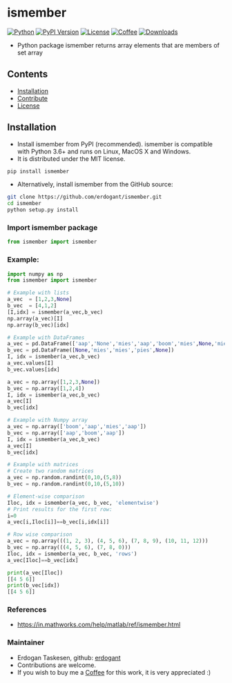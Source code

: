 # ismember

[![Python](https://img.shields.io/pypi/pyversions/ismember)](https://img.shields.io/pypi/pyversions/ismember)
[![PyPI Version](https://img.shields.io/pypi/v/ismember)](https://pypi.org/project/ismember/)
[![License](https://img.shields.io/badge/license-MIT-green.svg)](https://github.com/erdogant/ismember/blob/master/LICENSE)
[![Coffee](https://img.shields.io/badge/coffee-black-grey.svg)](https://erdogant.github.io/donate/?currency=USD&amount=5)
[![Downloads](https://pepy.tech/badge/ismember)](https://pepy.tech/project/ismember)


* Python package ismember returns array elements that are members of set array

## Contents
- [Installation](#-installation)
- [Contribute](#-contribute)
- [License](#-copyright)

## Installation
* Install ismember from PyPI (recommended). ismember is compatible with Python 3.6+ and runs on Linux, MacOS X and Windows. 
* It is distributed under the MIT license.


```bash
pip install ismember
```

* Alternatively, install ismember from the GitHub source:
```bash
git clone https://github.com/erdogant/ismember.git
cd ismember
python setup.py install
```  

### Import ismember package
```python
from ismember import ismember
```

### Example:
```python
import numpy as np
from ismember import ismember

# Example with lists
a_vec  = [1,2,3,None]
b_vec  = [4,1,2]
[I,idx] = ismember(a_vec,b_vec)
np.array(a_vec)[I]
np.array(b_vec)[idx]

# Example with DataFrames
a_vec = pd.DataFrame(['aap','None','mies','aap','boom','mies',None,'mies','mies','pies',None])
b_vec = pd.DataFrame([None,'mies','mies','pies',None])
I, idx = ismember(a_vec,b_vec)
a_vec.values[I]
b_vec.values[idx]

a_vec = np.array([1,2,3,None])
b_vec = np.array([1,2,4])
I, idx = ismember(a_vec,b_vec)
a_vec[I]
b_vec[idx]

# Example with Numpy array
a_vec = np.array(['boom','aap','mies','aap'])
b_vec = np.array(['aap','boom','aap'])
I, idx = ismember(a_vec,b_vec)
a_vec[I]
b_vec[idx]

# Example with matrices
# Create two random matrices
a_vec = np.random.randint(0,10,(5,8))
b_vec = np.random.randint(0,10,(5,10))

# Element-wise comparison
Iloc, idx = ismember(a_vec, b_vec, 'elementwise')
# Print results for the first row:
i=0
a_vec[i,Iloc[i]]==b_vec[i,idx[i]]

# Row wise comparison
a_vec = np.array(((1, 2, 3), (4, 5, 6), (7, 8, 9), (10, 11, 12)))
b_vec = np.array(((4, 5, 6), (7, 8, 0)))
Iloc, idx = ismember(a_vec, b_vec, 'rows')
a_vec[Iloc]==b_vec[idx]

print(a_vec[Iloc])
[[4 5 6]]
print(b_vec[idx])
[[4 5 6]]

```

### References
* https://in.mathworks.com/help/matlab/ref/ismember.html

### Maintainer
* Erdogan Taskesen, github: [erdogant](https://github.com/erdogant)
* Contributions are welcome.
* If you wish to buy me a <a href="https://erdogant.github.io/donate/?currency=USD&amount=5">Coffee</a> for this work, it is very appreciated :)
